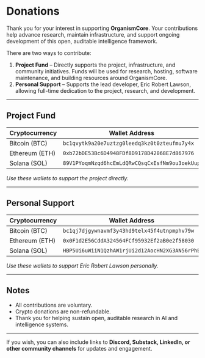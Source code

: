 # Donations

Thank you for your interest in supporting **OrganismCore**. Your contributions help advance research, maintain infrastructure, and support ongoing development of this open, auditable intelligence framework.

There are two ways to contribute:

1. **Project Fund** – Directly supports the project, infrastructure, and community initiatives. Funds will be used for research, hosting, software maintenance, and building resources around OrganismCore.  
2. **Personal Support** – Supports the lead developer, Eric Robert Lawson, allowing full-time dedication to the project, research, and development.

---

## Project Fund

| Cryptocurrency | Wallet Address |
|----------------|----------------|
| Bitcoin (BTC)  | `bc1qvytk9a20e7uztzg0leedq3kz0t0zteufmu7y4x` |
| Ethereum (ETH) | `0xb72bDE53Bc6D4948FDf8D9178D42068E7d867976` |
| Solana (SOL)   | `89V1PYoqmNzqd6hcEmLdQRwCQsqCxEsfNm9ou3oekUup` |

*Use these wallets to support the project directly.*

---

## Personal Support

| Cryptocurrency | Wallet Address |
|----------------|----------------|
| Bitcoin (BTC)  | `bc1qj7djgywnavmf3y43hd9telx45f4utnpmphv79w` |
| Ethereum (ETH) | `0x0F1d2E56CddA324564FCf95932Ef2aB0e2f58030` |
| Solana (SOL)   | `HBP5Ui6uWiiN1QzhAW1rjUi2d12AocHN2XG3AN56rPhE` |

*Use these wallets to support Eric Robert Lawson personally.*

---

## Notes

- All contributions are voluntary.  
- Crypto donations are non-refundable.  
- Thank you for helping sustain open, auditable research in AI and intelligence systems.  

---

If you wish, you can also include links to **Discord, Substack, LinkedIn, or other community channels** for updates and engagement.
